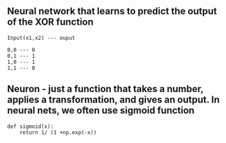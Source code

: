 ## Neural network that learns to predict the output of the XOR function 

```
Input(x1,x2) --- ouput 

0,0 --- 0
0,1 --- 1
1,0 --- 1
1,1 --- 0

```





## Neuron - just a function that takes a number, applies a transformation, and gives an output. In neural nets, we often use sigmoid function

```
def sigmoid(x):
    return 1/ (1 +np.exp(-x))

```
